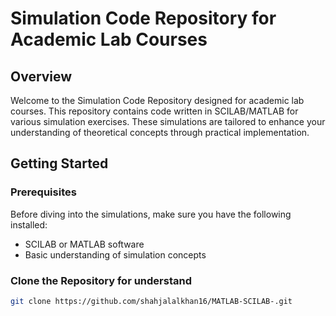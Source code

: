 # Simulation Code Repository for Academic Lab Courses

## Overview

Welcome to the Simulation Code Repository designed for academic lab courses. This repository contains code written in SCILAB/MATLAB for various simulation exercises. These simulations are tailored to enhance your understanding of theoretical concepts through practical implementation.

## Getting Started

### Prerequisites

Before diving into the simulations, make sure you have the following installed:

- SCILAB or MATLAB software
- Basic understanding of simulation concepts

### Clone the Repository for understand 

```bash
git clone https://github.com/shahjalalkhan16/MATLAB-SCILAB-.git
